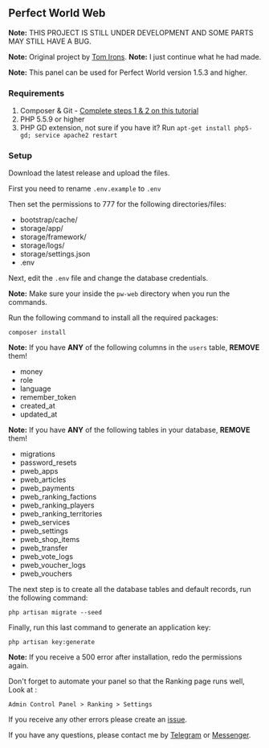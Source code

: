 ## Perfect World Web

**Note:** THIS PROJECT IS STILL UNDER DEVELOPMENT AND SOME PARTS MAY STILL HAVE A BUG.

**Note:** Original project by [Tom Irons](https://github.com/tomirons/pw-web).
**Note:** I just continue what he had made.

**Note:** This panel can be used for Perfect World version 1.5.3 and higher.

### Requirements
1. Composer & Git - [Complete steps 1 & 2 on this tutorial](https://www.digitalocean.com/community/tutorials/how-to-install-and-use-composer-on-ubuntu-14-04)
2. PHP 5.5.9 or higher
3. PHP GD extension, not sure if you have it? Run `apt-get install php5-gd; service apache2 restart`

### Setup

Download the latest release and upload the files.

First you need to rename `.env.example` to `.env`

Then set the permissions to 777 for the following directories/files:

- bootstrap/cache/
- storage/app/
- storage/framework/
- storage/logs/
- storage/settings.json
- .env

Next, edit the `.env` file and change the database credentials.

**Note:** Make sure your inside the `pw-web` directory when you run the commands.

Run the following command to install all the required packages:
````
composer install
````

**Note:** If you have **ANY** of the following columns in the `users` table, **REMOVE** them!
- money
- role
- language
- remember_token
- created_at
- updated_at

**Note:** If you have **ANY** of the following tables in your database, **REMOVE** them!
- migrations
- password_resets
- pweb_apps
- pweb_articles
- pweb_payments
- pweb_ranking_factions
- pweb_ranking_players
- pweb_ranking_territories
- pweb_services
- pweb_settings
- pweb_shop_items
- pweb_transfer
- pweb_vote_logs
- pweb_voucher_logs
- pweb_vouchers

The next step is to create all the database tables and default records, run the following command:
````
php artisan migrate --seed
````

Finally, run this last command to generate an application key:
````
php artisan key:generate
````

**Note:** If you receive a 500 error after installation, redo the permissions again.

Don't forget to automate your panel so that the Ranking page runs well, Look at : 

`Admin Control Panel > Ranking > Settings`


If you receive any other errors please create an [issue](https://github.com/ilhaaam/pw-web/issues).

If you have any questions, please contact me by [Telegram](https://t.me/i_sst) or [Messenger](https://m.me/ilhamsst13).

